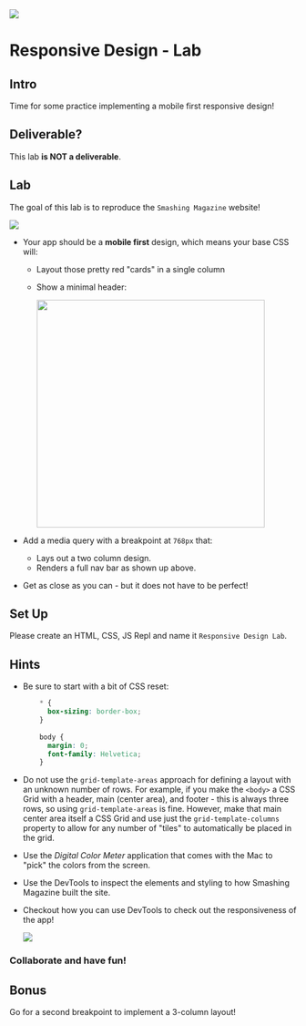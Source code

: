 <img src="https://i.imgur.com/RZwMZi2.png">

# Responsive Design - Lab

## Intro

Time for some practice implementing a mobile first responsive design!

## Deliverable?

This lab **is NOT a deliverable**.

## Lab

The goal of this lab is to reproduce the `Smashing Magazine` website!

<img src="https://i.imgur.com/KozEWGq.png">

- Your app should be a **mobile first** design, which means your base CSS will:
	- Layout those pretty red "cards" in a single column
	- Show a minimal header:
	
		<img src="https://i.imgur.com/U3CqzEp.png" height="400">

- Add a media query with a breakpoint at `768px` that:
	- Lays out a two column design.
	- Renders a full nav bar as shown up above.

- Get as close as you can - but it does not have to be perfect!


## Set Up

Please create an HTML, CSS, JS Repl and name it `Responsive Design Lab`.

## Hints

- Be sure to start with a bit of CSS reset:

	```css
		* {
		  box-sizing: border-box;
		}
		
		body {
		  margin: 0;
		  font-family: Helvetica;
		}
	```
	
- Do not use the `grid-template-areas` approach for defining a layout with an unknown number of rows.  For example, if you make the `<body>` a CSS Grid with a header, main (center area), and footer - this is always three rows, so using `grid-template-areas` is fine. However, make that main center area itself a CSS Grid and use just the `grid-template-columns` property to allow for any number of "tiles" to automatically be placed in the grid.

- Use the _Digital Color Meter_ application that comes with the Mac to "pick" the colors from the screen.

- Use the DevTools to inspect the elements and styling to how Smashing Magazine built the site.

- Checkout how you can use DevTools to check out the responsiveness of the app!

	<img src="https://i.imgur.com/pDO6ibJ.png">

### Collaborate and have fun!

## Bonus

Go for a second breakpoint to implement a 3-column layout!

